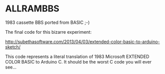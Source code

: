 ALLRAMBBS
=========

1983 cassette BBS ported from BASIC ;-)

The final code for this bizarre experiment:

http://subethasoftware.com/2013/04/03/extended-color-basic-to-arduino-sketch/

This code represents a literal translation of 1983 Microsoft EXTENDED COLOR BASIC to Arduino C. It should be the worst C code you will ever see...
